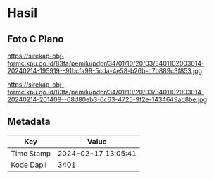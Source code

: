# Hasil

## Foto C Plano

https://sirekap-obj-formc.kpu.go.id/83fa/pemilu/pdpr/34/01/10/20/03/3401102003014-20240214-195919--91bcfa99-5cda-4e58-b26b-c7b889c3f853.jpg

https://sirekap-obj-formc.kpu.go.id/83fa/pemilu/pdpr/34/01/10/20/03/3401102003014-20240214-201408--68d80eb3-6c63-4725-9f2e-1434649ad8be.jpg


## Metadata

| Key        | Value               |
| ---------- | ------------------- |
| Time Stamp | 2024-02-17 13:05:41 |
| Kode Dapil | 3401                |



